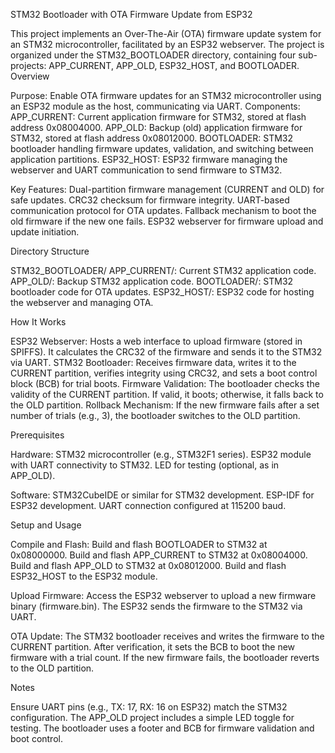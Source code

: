STM32 Bootloader with OTA Firmware Update from ESP32

This project implements an Over-The-Air (OTA) firmware update system for an STM32 microcontroller, facilitated by an ESP32 webserver. The project is organized under the STM32_BOOTLOADER directory, containing four sub-projects: APP_CURRENT, APP_OLD, ESP32_HOST, and BOOTLOADER.
Overview

Purpose: Enable OTA firmware updates for an STM32 microcontroller using an ESP32 module as the host, communicating via UART.
Components:
APP_CURRENT: Current application firmware for STM32, stored at flash address 0x08004000.
APP_OLD: Backup (old) application firmware for STM32, stored at flash address 0x08012000.
BOOTLOADER: STM32 bootloader handling firmware updates, validation, and switching between application partitions.
ESP32_HOST: ESP32 firmware managing the webserver and UART communication to send firmware to STM32.


Key Features:
Dual-partition firmware management (CURRENT and OLD) for safe updates.
CRC32 checksum for firmware integrity.
UART-based communication protocol for OTA updates.
Fallback mechanism to boot the old firmware if the new one fails.
ESP32 webserver for firmware upload and update initiation.



Directory Structure

STM32_BOOTLOADER/
APP_CURRENT/: Current STM32 application code.
APP_OLD/: Backup STM32 application code.
BOOTLOADER/: STM32 bootloader code for OTA updates.
ESP32_HOST/: ESP32 code for hosting the webserver and managing OTA.



How It Works

ESP32 Webserver: Hosts a web interface to upload firmware (stored in SPIFFS). It calculates the CRC32 of the firmware and sends it to the STM32 via UART.
STM32 Bootloader: Receives firmware data, writes it to the CURRENT partition, verifies integrity using CRC32, and sets a boot control block (BCB) for trial boots.
Firmware Validation: The bootloader checks the validity of the CURRENT partition. If valid, it boots; otherwise, it falls back to the OLD partition.
Rollback Mechanism: If the new firmware fails after a set number of trials (e.g., 3), the bootloader switches to the OLD partition.

Prerequisites

Hardware:
STM32 microcontroller (e.g., STM32F1 series).
ESP32 module with UART connectivity to STM32.
LED for testing (optional, as in APP_OLD).


Software:
STM32CubeIDE or similar for STM32 development.
ESP-IDF for ESP32 development.
UART connection configured at 115200 baud.



Setup and Usage

Compile and Flash:
Build and flash BOOTLOADER to STM32 at 0x08000000.
Build and flash APP_CURRENT to STM32 at 0x08004000.
Build and flash APP_OLD to STM32 at 0x08012000.
Build and flash ESP32_HOST to the ESP32 module.


Upload Firmware:
Access the ESP32 webserver to upload a new firmware binary (firmware.bin).
The ESP32 sends the firmware to the STM32 via UART.


OTA Update:
The STM32 bootloader receives and writes the firmware to the CURRENT partition.
After verification, it sets the BCB to boot the new firmware with a trial count.
If the new firmware fails, the bootloader reverts to the OLD partition.



Notes

Ensure UART pins (e.g., TX: 17, RX: 16 on ESP32) match the STM32 configuration.
The APP_OLD project includes a simple LED toggle for testing.
The bootloader uses a footer and BCB for firmware validation and boot control.
